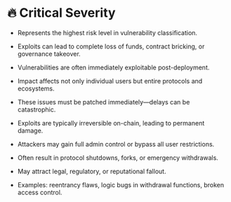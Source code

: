 # 🔥 Critical Severity

- Represents the highest risk level in vulnerability classification.

- Exploits can lead to complete loss of funds, contract bricking, or governance takeover.

- Vulnerabilities are often immediately exploitable post-deployment.

- Impact affects not only individual users but entire protocols and ecosystems.

- These issues must be patched immediately—delays can be catastrophic.

- Exploits are typically irreversible on-chain, leading to permanent damage.

- Attackers may gain full admin control or bypass all user restrictions.

- Often result in protocol shutdowns, forks, or emergency withdrawals.

- May attract legal, regulatory, or reputational fallout.

- Examples: reentrancy flaws, logic bugs in withdrawal functions, broken access control.


